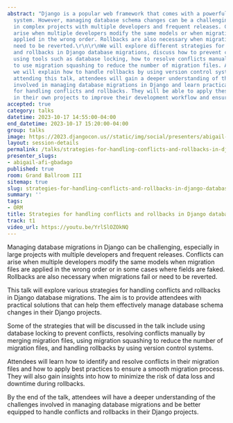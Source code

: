 ```yaml
---
abstract: "Django is a popular web framework that comes with a powerful database migration
  system. However, managing database schema changes can be a challenging task, especially
  in complex projects with multiple developers and frequent releases. Conflicts can
  arise when multiple developers modify the same models or when migration files are
  applied in the wrong order. Rollbacks are also necessary when migrations fail or
  need to be reverted.\r\n\r\nWe will explore different strategies for handling conflicts
  and rollbacks in Django database migrations, discuss how to prevent conflicts by
  using tools such as database locking, how to resolve conflicts manually and how
  to use migration squashing to reduce the number of migration files. Additionally,
  we will explain how to handle rollbacks by using version control systems and backups.\r\n\r\nBy
  attending this talk, attendees will gain a deeper understanding of the challenges
  involved in managing database migrations in Django and learn practical strategies
  for handling conflicts and rollbacks. They will be able to apply these strategies
  in their own projects to improve their development workflow and ensure data integrity."
accepted: true
category: talks
datetime: 2023-10-17 14:55:00-04:00
end_datetime: 2023-10-17 15:20:00-04:00
group: talks
image: https://2023.djangocon.us//static/img/social/presenters/abigail-afi-gbadago.png
layout: session-details
permalink: /talks/strategies-for-handling-conflicts-and-rollbacks-in-django-database-migrations/
presenter_slugs:
- abigail-afi-gbadago
published: true
room: Grand Ballroom III
sitemap: true
slug: strategies-for-handling-conflicts-and-rollbacks-in-django-database-migrations
summary: ''
tags:
- ORM
title: Strategies for handling conflicts and rollbacks in Django database migrations
track: t1
video_url: https://youtu.be/YrlSlOZOkNQ
---
```


Managing database migrations in Django can be challenging, especially in large projects with multiple developers and frequent releases. Conflicts can arise when multiple developers modify the same models when migration files are applied in the wrong order or in some cases where fields are faked. Rollbacks are also necessary when migrations fail or need to be reverted.

This talk will explore various strategies for handling conflicts and rollbacks in Django database migrations. The aim is to provide attendees with practical solutions that can help them effectively manage database schema changes in their Django projects.

Some of the strategies that will be discussed in the talk include using database locking to prevent conflicts, resolving conflicts manually by merging migration files, using migration squashing to reduce the number of migration files, and handling rollbacks by using version control systems.

Attendees will learn how to identify and resolve conflicts in their migration files and how to apply best practices to ensure a smooth migration process. They will also gain insights into how to minimize the risk of data loss and downtime during rollbacks.

By the end of the talk, attendees will have a deeper understanding of the challenges involved in managing database migrations and be better equipped to handle conflicts and rollbacks in their Django projects.
